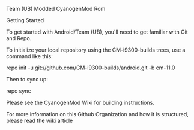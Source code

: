 Team (UB) Modded CyanogenMod Rom

Getting Started

To get started with Android/Team (UB), you'll need to get familiar with Git and Repo.

To initialize your local repository using the CM-i9300-builds trees, use a command like this:

repo init -u git://github.com/CM-i9300-builds/android.git -b cm-11.0

Then to sync up:

repo sync

Please see the CyanogenMod Wiki for building instructions.

For more information on this Github Organization and how it is structured, please read the wiki article
